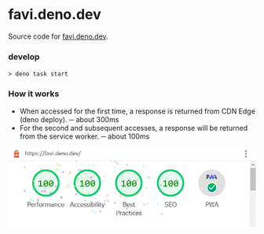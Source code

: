 # favi.deno.dev

Source code for [favi.deno.dev](https://favi.deno.dev).

### develop

```shell
> deno task start
```

### How it works

- When accessed for the first time, a response is returned from CDN Edge (deno
  deploy). ─ about 300ms
- For the second and subsequent accesses, a response will be returned from the
  service worker. ─ about 100ms

![lighthouse](./lighthouse.png)
